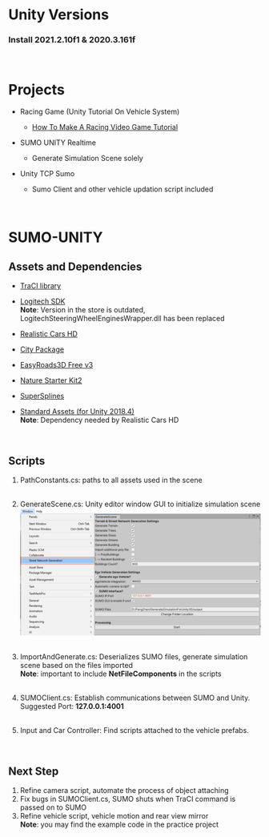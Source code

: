 # Unity Versions

### Install **2021.2.10f1** & **2020.3.161f**
<br>

# Projects

- Racing Game (Unity Tutorial On Vehicle System)
    - [How To Make A Racing Video Game Tutorial](https://youtube.com/playlist?list=PLhWBaV_gmpGXxscZr8PIcreyYkw8VlnKn)

- SUMO UNITY Realtime
    - Generate Simulation Scene solely

- Unity TCP Sumo
    - Sumo Client and other vehicle updation script included

<br>

# SUMO-UNITY

## Assets and Dependencies

- [TraCI library](https://github.com/SvenMertin/SUMO3d)

- [Logitech SDK](https://assetstore.unity.com/packages/tools/integration/logitech-gaming-sdk-6630#description)<br>
**Note**: Version in the store is outdated, LogitechSteeringWheelEnginesWrapper.dll has been replaced<br>

- [Realistic Cars HD](https://assetstore.unity.com/packages/3d/vehicles/land/realistic-car-hd-05-133027#description)<br>

- [City Package](https://assetstore.unity.com/packages/3d/environments/urban/city-package-107224#description)<br>

- [EasyRoads3D Free v3](https://assetstore.unity.com/packages/3d/characters/easyroads3d-free-v3-987#description)<br>

- [Nature Starter Kit2](https://assetstore.unity.com/packages/3d/environments/nature-starter-kit-2-52977#description)<br>

- [SuperSplines](https://assetstore.unity.com/packages/tools/level-design/supersplines-2020#description)<br>

- [Standard Assets (for Unity 2018.4)](https://assetstore.unity.com/packages/essentials/asset-packs/standard-assets-for-unity-2018-4-32351#description)<br>
**Note**: Dependency needed by Realistic Cars HD
<br>


## Scripts
1. PathConstants.cs: paths to all assets used in the scene<br><br>

2. GenerateScene.cs: Unity editor window GUI to initialize simulation scene<br> 
![Unity Editor GUI](/UnityEditorGUI.jpg)<br><br>

3. ImportAndGenerate.cs: Deserializes SUMO files, generate simulation scene based on the files imported<br>
**Note**: important to include **NetFileComponents** in the scripts <br><br>

4. SUMOClient.cs: Establish communications between SUMO and Unity.<br>Suggested Port: **127.0.0.1:4001** <br><br>

5. Input and Car Controller: Find scripts attached to the vehicle prefabs. 



<br>

## Next Step
1. Refine camera script, automate the process of object attaching
2. Fix bugs in SUMOClient.cs, SUMO shuts when TraCI command is passed on to SUMO
3. Refine vehicle script, vehicle motion and rear view mirror<br>
**Note**: you may find the example code in the practice project